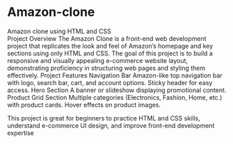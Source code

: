 # Amazon-clone
Amazon clone using HTML and CSS\
Project Overview
The Amazon Clone is a front-end web development project that replicates the look and feel of Amazon’s homepage and key sections using only HTML and CSS. The goal of this project is to build a responsive and visually appealing e-commerce website layout, demonstrating proficiency in structuring web pages and styling them effectively.
Project Features
Navigation Bar
Amazon-like top navigation bar with logo, search bar, cart, and account options.
Sticky header for easy access.
Hero Section
A banner or slideshow displaying promotional content.
Product Grid Section
Multiple categories (Electronics, Fashion, Home, etc.) with product cards.
Hover effects on product images.

This project is great for beginners to practice HTML and CSS skills, understand e-commerce UI design, and improve front-end development expertise
